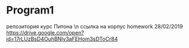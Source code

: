 # Program1
репозитория курс Питона \n
ссылка на корпус homework 28/02/2019 https://drive.google.com/open?id=17rLUzBsD4OuhBNly3aFEHom3sDToCr84
